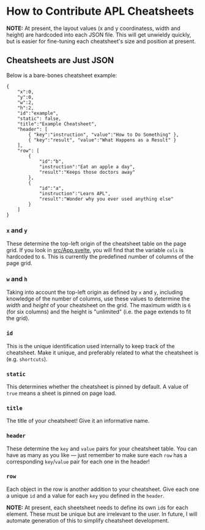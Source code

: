 # How to Contribute APL Cheatsheets

**NOTE:** At present, the layout values (x and y coordinatess, width and height) are hardcoded into each JSON file. This will get unwieldy quickly, but is easier for fine-tuning each cheatsheet's size and position at present.

## Cheatsheets are Just JSON

Below is a bare-bones cheatsheet example:

```
{
    "x":0,
    "y":0,
    "w":2,
    "h":2,
    "id":"example",
    "static": false,    
    "title":"Example Cheatsheet",
    "header": [
        { "key":"instruction", "value":"How to Do Something" },
        { "key":"result", "value":"What Happens as a Result" }
    ],
    "row": [
        {
            "id":"b",
            "instruction":"Eat an apple a day",
            "result":"Keeps those doctors away"
        },
        {
            "id":"a",
            "instruction":"Learn APL",
            "result":"Wonder why you ever used anything else"
        }
    ]
}
```
### `x` and `y`

These determine the top-left origin of the cheatsheet table on the page grid. If you look in [src/App.svelte](../../src/App.svelte), you will find that the variable `cols` is hardcoded to `6`. This is currently the predefined number of columns of the page grid.

### `w` and `h`

Taking into account the top-left origin as defined by `x` and `y`, including knowledge of the number of columns, use these values to determine the *width* and *height* of your cheatsheet on the grid. The maximum width is `6` (for six columns) and the height is "unlimited" (i.e. the page extends to fit the grid).

### `id`

This is the unique identification used internally to keep track of the cheatsheet. Make it unique, and preferably related to what the cheatsheet is (e.g. `shortcuts`).

### `static`

This determines whether the cheatsheet is pinned by default. A value of `true` means a sheet is pinned on page load.

### `title`

The title of your cheatsheet! Give it an informative name.

### `header`

These determine the `key` and `value` pairs for your cheatsheet table. You can have as many as you like — just remember to make sure each `row` has a corresponding `key`/`value` pair for each one in the header!

### `row`

Each object in the row is another addition to your cheatsheet. Give each one a unique `id` and a value for each `key` you defined in the `header`.

**NOTE:** At present, each sheetsheet needs to define its own `id`s for each element. These must be unique but are irrelevant to the user. In future, I will automate generation of this to simplify cheatsheet development.
